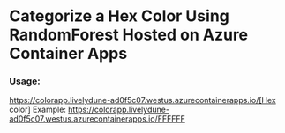 # Categorize a Hex Color Using RandomForest Hosted on Azure Container Apps

### Usage:
https://colorapp.livelydune-ad0f5c07.westus.azurecontainerapps.io/[Hex color]
Example:
https://colorapp.livelydune-ad0f5c07.westus.azurecontainerapps.io/FFFFFF
